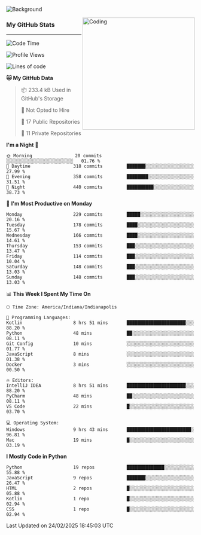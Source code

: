 ![Background](https://github.com/Nguyen-Noah/Nguyen-Noah/assets/112649680/f5d2296f-0508-400c-abcf-47c085708a2a)

<img align="right" alt="Coding" width="300" src="https://cdn.dribbble.com/users/1277312/screenshots/14733298/media/39b1045e593737587dd60e42c8422d1f.gif" >

### My GitHub Stats
---
<!--START_SECTION:waka-->
![Code Time](http://img.shields.io/badge/Code%20Time-465%20hrs%209%20mins-blue)

![Profile Views](http://img.shields.io/badge/Profile%20Views-3-blue)

![Lines of code](https://img.shields.io/badge/From%20Hello%20World%20I%27ve%20Written-7.4%20million%20lines%20of%20code-blue)

**🐱 My GitHub Data** 

> 📦 233.4 kB Used in GitHub's Storage 
 > 
> 🚫 Not Opted to Hire
 > 
> 📜 17 Public Repositories 
 > 
> 🔑 11 Private Repositories 
 > 
**I'm a Night 🦉** 

```text
🌞 Morning                20 commits          ░░░░░░░░░░░░░░░░░░░░░░░░░   01.76 % 
🌆 Daytime                318 commits         ███████░░░░░░░░░░░░░░░░░░   27.99 % 
🌃 Evening                358 commits         ████████░░░░░░░░░░░░░░░░░   31.51 % 
🌙 Night                  440 commits         ██████████░░░░░░░░░░░░░░░   38.73 % 
```
📅 **I'm Most Productive on Monday** 

```text
Monday                   229 commits         █████░░░░░░░░░░░░░░░░░░░░   20.16 % 
Tuesday                  178 commits         ████░░░░░░░░░░░░░░░░░░░░░   15.67 % 
Wednesday                166 commits         ████░░░░░░░░░░░░░░░░░░░░░   14.61 % 
Thursday                 153 commits         ███░░░░░░░░░░░░░░░░░░░░░░   13.47 % 
Friday                   114 commits         ███░░░░░░░░░░░░░░░░░░░░░░   10.04 % 
Saturday                 148 commits         ███░░░░░░░░░░░░░░░░░░░░░░   13.03 % 
Sunday                   148 commits         ███░░░░░░░░░░░░░░░░░░░░░░   13.03 % 
```


📊 **This Week I Spent My Time On** 

```text
🕑︎ Time Zone: America/Indiana/Indianapolis

💬 Programming Languages: 
Kotlin                   8 hrs 51 mins       ██████████████████████░░░   88.20 % 
Python                   48 mins             ██░░░░░░░░░░░░░░░░░░░░░░░   08.11 % 
Git Config               10 mins             ░░░░░░░░░░░░░░░░░░░░░░░░░   01.77 % 
JavaScript               8 mins              ░░░░░░░░░░░░░░░░░░░░░░░░░   01.38 % 
Docker                   3 mins              ░░░░░░░░░░░░░░░░░░░░░░░░░   00.50 % 

🔥 Editors: 
IntelliJ IDEA            8 hrs 51 mins       ██████████████████████░░░   88.20 % 
PyCharm                  48 mins             ██░░░░░░░░░░░░░░░░░░░░░░░   08.11 % 
VS Code                  22 mins             █░░░░░░░░░░░░░░░░░░░░░░░░   03.70 % 

💻 Operating System: 
Windows                  9 hrs 43 mins       ████████████████████████░   96.81 % 
Mac                      19 mins             █░░░░░░░░░░░░░░░░░░░░░░░░   03.19 % 
```

**I Mostly Code in Python** 

```text
Python                   19 repos            ██████████████░░░░░░░░░░░   55.88 % 
JavaScript               9 repos             ███████░░░░░░░░░░░░░░░░░░   26.47 % 
HTML                     2 repos             █░░░░░░░░░░░░░░░░░░░░░░░░   05.88 % 
Kotlin                   1 repo              █░░░░░░░░░░░░░░░░░░░░░░░░   02.94 % 
CSS                      1 repo              █░░░░░░░░░░░░░░░░░░░░░░░░   02.94 % 
```




 Last Updated on 24/02/2025 18:45:03 UTC
<!--END_SECTION:waka-->

<!--
**Nguyen-Noah/Nguyen-Noah** is a ✨ _special_ ✨ repository because its `README.md` (this file) appears on your GitHub profile.

Here are some ideas to get you started:

- 🔭 I’m currently working on ...
- 🌱 I’m currently learning ...
- 👯 I’m looking to collaborate on ...
- 🤔 I’m looking for help with ...
- 💬 Ask me about ...
- 📫 How to reach me: ...
- 😄 Pronouns: ...
- ⚡ Fun fact: ...
-->
